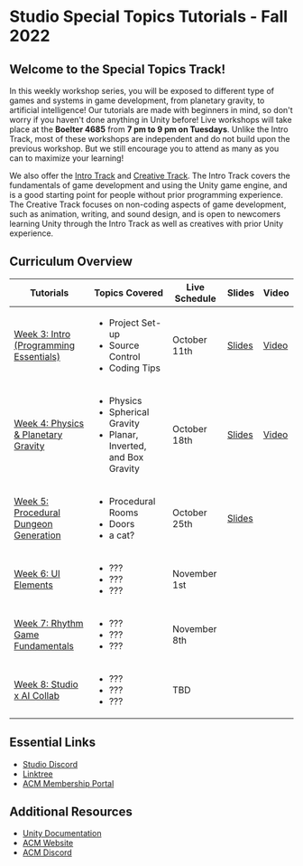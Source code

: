 # Studio Special Topics Tutorials - Fall 2022
## Welcome to the Special Topics Track!
In this weekly workshop series, you will be exposed to different type of games and systems in game development, from planetary gravity, to artificial intelligence! Our tutorials are made with beginners in mind, so don't worry if you haven't done anything in Unity before! Live workshops will take place at the **Boelter 4685** from **7 pm to 9 pm on Tuesdays**. Unlike the Intro Track, most of these workshops are independent and do not build upon the previous workshop. But we still encourage you to attend as many as you can to maximize your learning!

We also offer the [Intro Track](https://github.com/uclaacm/studio-intro-tutorials) and [Creative Track](https://github.com/uclaacm/studio-creative-tutorials-f21). The Intro Track covers the fundamentals of game development and using the Unity game engine, and is a good starting point for people without prior programming experience. The Creative Track focuses on non-coding aspects of game development, such as animation, writing, and sound design, and is open to newcomers learning Unity through the Intro Track as well as creatives with prior Unity experience.

## Curriculum Overview
| Tutorials | Topics Covered | Live Schedule | Slides | Video |
|-----------|----------------|---------------|--------|-------|
| [Week 3: Intro (Programming Essentials)]() |<ul><li>Project Set-up</li><li>Source Control</li><li>Coding Tips</li></ul>| October 11th | [Slides](https://docs.google.com/presentation/d/1HsSWGSeD5_XGQ0oz774c139nE_LlTVrMJ3MxugmI_7w/edit?usp=sharing) | [Video](https://drive.google.com/file/d/11L_VaPYMQwq0ESWh7kXKbxJUPQ5J_FqL/view?usp=sharing)
| [Week 4: Physics & Planetary Gravity]() |<ul><li>Physics</li><li>Spherical Gravity</li><li>Planar, Inverted, and Box Gravity</li></ul>| October 18th | [Slides](https://docs.google.com/presentation/d/1lbRGuOfFdVXr5sXRKsFP7PYZvj9bl6lr/edit?usp=sharing&ouid=101669539585058123423&rtpof=true&sd=true) | [Video](https://drive.google.com/file/d/1fmfU9gruEI5JLOBFVFO668OSIiusdB5W/view?usp=sharing)
| [Week 5: Procedural Dungeon Generation]() |<ul><li>Procedural Rooms</li><li>Doors</li><li>a cat?</li></ul>| October 25th | [Slides](https://docs.google.com/presentation/d/1Jxknf8qmkSpZq5GENNdOd1QGb8BE9ro1/edit?usp=sharing&ouid=101669539585058123423&rtpof=true&sd=true) |
| [Week 6: UI Elements]() |<ul><li>???</li><li>???</li><li>???</li></ul>| November 1st | 
| [Week 7: Rhythm Game Fundamentals]() |<ul><li>???</li><li>???</li><li>???</li></ul>| November 8th | 
| [Week 8: Studio x AI Collab]() |<ul><li>???</li><li>???</li><li>???</li></ul>| TBD | 

## Essential Links
- [Studio Discord](https://discord.com/invite/bBk2Mcw)
- [Linktree](https://linktr.ee/acmstudio)
- [ACM Membership Portal](https://members.uclaacm.com/)

## Additional Resources
- [Unity Documentation](https://docs.unity3d.com/Manual/index.html)
- [ACM Website](https://www.uclaacm.com/)
- [ACM Discord](https://discord.com/invite/eWmzKsY)
